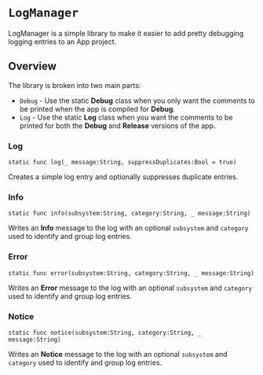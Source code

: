 # ``LogManager``

LogManager is a simple library to make it easier to add pretty debugging logging entries to an App project. 

## Overview

The library is broken into two main parts: 

* `Debug` - Use the static **Debug** class when you only want the comments to be printed when the app is compiled for **Debug**.
* `Log` - Use the static **Log** class when you want the comments to be printed for both the **Debug** and **Release** versions of the app.

### Log
 
`static func log(_ message:String, suppressDuplicates:Bool = true)` 

Creates a simple log entry and optionally suppresses duplicate entries.

### Info
 
`static func info(subsystem:String, category:String, _ message:String)`

Writes an **Info** message to the log with an optional `subsystem` and `category` used to identify and group log entries.

### Error

`static func error(subsystem:String, category:String, _ message:String)`

Writes an **Error** message to the log with an optional `subsystem` and `category` used to identify and group log entries.

### Notice

`static func notice(subsystem:String, category:String, _ message:String)`

Writes an **Notice** message to the log with an optional `subsystem` and `category` used to identify and group log entries.